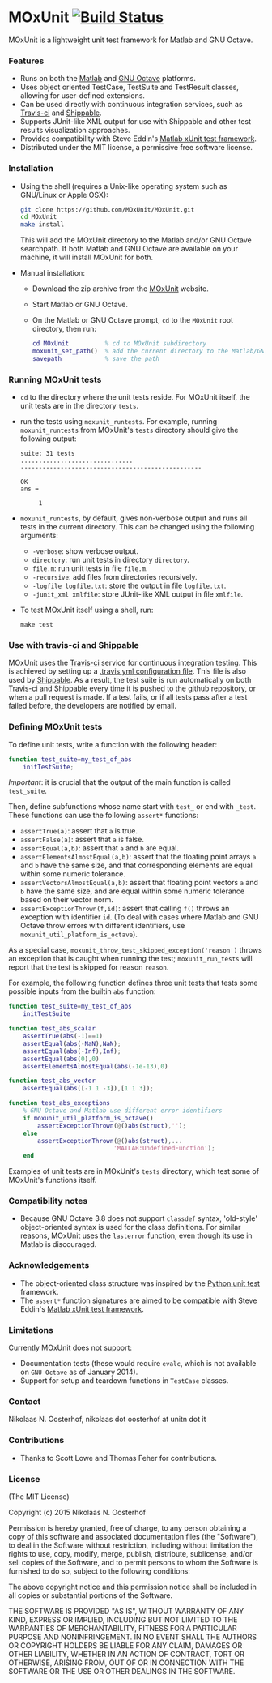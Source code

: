 # MOxUnit [![Build Status](https://travis-ci.org/nno/MOxUnit.svg?branch=master)](https://travis-ci.org/nno/MOxUnit)

MOxUnit is a lightweight unit test framework for Matlab and GNU Octave.

### Features

- Runs on both the [Matlab] and [GNU Octave] platforms.
- Uses object oriented TestCase, TestSuite and TestResult classes, allowing for user-defined extensions.
- Can be used directly with continuous integration services, such as [Travis-ci] and [Shippable].
- Supports JUnit-like XML output for use with Shippable and other test results visualization approaches.
- Provides compatibility with Steve Eddin's [Matlab xUnit test framework].
- Distributed under the MIT license, a permissive free software license.


### Installation

- Using the shell (requires a Unix-like operating system such as GNU/Linux or Apple OSX):

    ```bash
    git clone https://github.com/MOxUnit/MOxUnit.git
    cd MOxUnit
    make install
    ```
    This will add the MOxUnit directory to the Matlab and/or GNU Octave searchpath. If both Matlab and GNU Octave are available on your machine, it will install MOxUnit for both.

- Manual installation:

    + Download the zip archive from the [MOxUnit] website.
    + Start Matlab or GNU Octave.
    + On the Matlab or GNU Octave prompt, `cd` to the `MOxUnit` root directory, then run:
    
        ```matlab
        cd MOxUnit          % cd to MOxUnit subdirectory
        moxunit_set_path()  % add the current directory to the Matlab/GNU Octave path
        savepath            % save the path
        ```

### Running MOxUnit tests

- `cd` to the directory where the unit tests reside. For MOxUnit itself, the unit tests are in the directory `tests`.
- run the tests using `moxunit_runtests`. For example, running `moxunit_runtests` from MOxUnit's `tests` directory should give the following output:
  ```
  suite: 31 tests
  ...............................
  --------------------------------------------------

  OK
  ans =

       1
  ```

- `moxunit_runtests`, by default, gives non-verbose output and runs all tests in the current directory. This can be changed using the following arguments:
  - `-verbose`: show verbose output.
  - `directory`: run unit tests in directory `directory`.
  - `file.m`: run unit tests in file `file.m`.
  - `-recursive`: add files from directories recursively.
  - `-logfile logfile.txt`: store the output in file `logfile.txt`.
  - `-junit_xml xmlfile`: store JUnit-like XML output in file `xmlfile`.

- To test MOxUnit itself using a shell, run:
    ```
    make test
    ```

### Use with travis-ci and Shippable
MOxUnit uses the [Travis-ci] service for continuous integration testing. This is achieved by setting up a [.travis.yml configuration file](.travis.yml). This file is also used by [Shippable].
As a result, the test suite is run automatically on both [Travis-ci] and [Shippable] every time it is pushed to the github repository, or when a pull request is made. If a test fails, or if all tests pass after a test failed before, the developers are notified by email.

### Defining MOxUnit tests

To define unit tests, write a function with the following header:
```matlab
function test_suite=my_test_of_abs
    initTestSuite;
```

*Important*: it is crucial that the output of the main function is called `test_suite`.

Then, define subfunctions whose name start with `test_` or end with `_test`. These functions can use the following `assert*` functions:
- `assertTrue(a)`: assert that `a` is true.
- `assertFalse(a)`: assert that `a` is false.
- `assertEqual(a,b)`: assert that `a` and `b` are equal.
- `assertElementsAlmostEqual(a,b)`: assert that the floating point arrays `a` and `b` have the same size, and that corresponding elements are equal within some numeric tolerance.
- `assertVectorsAlmostEqual(a,b)`: assert that floating point vectors `a` and `b` have the same size, and are equal within some numeric tolerance based on their vector norm.
- `assertExceptionThrown(f,id)`: assert that calling `f()` throws an exception with identifier `id`. (To deal with cases where Matlab and GNU Octave throw errors with different identifiers, use `moxunit_util_platform_is_octave`).

As a special case, `moxunit_throw_test_skipped_exception('reason')` throws an exception that is caught when running the test; `moxunit_run_tests` will report that the test is skipped for reason `reason`.

For example, the following function defines three unit tests that tests some possible inputs from the builtin `abs` function:
```matlab
function test_suite=my_test_of_abs
    initTestSuite

function test_abs_scalar
    assertTrue(abs(-1)==1)
    assertEqual(abs(-NaN),NaN);
    assertEqual(abs(-Inf),Inf);
    assertEqual(abs(0),0)
    assertElementsAlmostEqual(abs(-1e-13),0)

function test_abs_vector
    assertEqual(abs([-1 1 -3]),[1 1 3]);

function test_abs_exceptions
    % GNU Octave and Matlab use different error identifiers
    if moxunit_util_platform_is_octave()
        assertExceptionThrown(@()abs(struct),'');
    else
        assertExceptionThrown(@()abs(struct),...
                             'MATLAB:UndefinedFunction');
    end
```

Examples of unit tests are in MOxUnit's `tests` directory, which test some of MOxUnit's functions itself.

### Compatibility notes
- Because GNU Octave 3.8 does not support `classdef` syntax, 'old-style' object-oriented syntax is used for the class definitions. For similar reasons, MOxUnit uses the `lasterror` function, even though its use in Matlab is discouraged.


### Acknowledgements
- The object-oriented class structure was inspired by the [Python unit test] framework.
- The `assert*` function signatures are aimed to be compatible with Steve Eddin's [Matlab xUnit test framework].


### Limitations
Currently MOxUnit does not support:
- Documentation tests (these would require `evalc`, which is not available on `GNU Octave` as of January 2014).
- Support for setup and teardown functions in `TestCase` classes.


### Contact
Nikolaas N. Oosterhof, nikolaas dot oosterhof at unitn dot it


### Contributions
- Thanks to Scott Lowe and Thomas Feher for contributions.


### License

(The MIT License)

Copyright (c) 2015 Nikolaas N. Oosterhof

Permission is hereby granted, free of charge, to any person obtaining
a copy of this software and associated documentation files (the
"Software"), to deal in the Software without restriction,
including without limitation the rights to use, copy, modify, merge,
publish, distribute, sublicense, and/or sell copies of the Software,
and to permit persons to whom the Software is furnished to do so,
subject to the following conditions:

The above copyright notice and this permission notice shall be
included in all copies or substantial portions of the Software.

THE SOFTWARE IS PROVIDED "AS IS", WITHOUT WARRANTY OF ANY KIND,
EXPRESS OR IMPLIED, INCLUDING BUT NOT LIMITED TO THE WARRANTIES OF
MERCHANTABILITY, FITNESS FOR A PARTICULAR PURPOSE AND NONINFRINGEMENT.
IN NO EVENT SHALL THE AUTHORS OR COPYRIGHT HOLDERS BE LIABLE FOR ANY
CLAIM, DAMAGES OR OTHER LIABILITY, WHETHER IN AN ACTION OF CONTRACT,
TORT OR OTHERWISE, ARISING FROM, OUT OF OR IN CONNECTION WITH THE
SOFTWARE OR THE USE OR OTHER DEALINGS IN THE SOFTWARE.



[GNU Octave]: http://www.gnu.org/software/octave/
[Matlab]: http://www.mathworks.com/products/matlab/
[Matlab xUnit test framework]: http://it.mathworks.com/matlabcentral/fileexchange/22846-matlab-xunit-test-framework
[MOxUnit]: https://github.com/MOxUnit/MOxUnit
[Python unit test]: https://docs.python.org/2.6/library/unittest.html
[Travis-ci]: https://travis-ci.org
[Shippable]: https://app.shippable.com/




